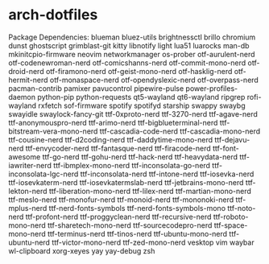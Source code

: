 # arch-dotfiles

Package Dependencies: 
blueman 
bluez-utils
brightnessctl
brillo
chromium
dunst 
ghostscript 
grimblast-git 
kitty 
libnotify 
light 
lua51 
luarocks
man-db 
mkinitcpio-firmware 
neovim 
networkmanager 
os-prober
otf-aurulent-nerd 
otf-codenewroman-nerd 
otf-comicshanns-nerd 
otf-commit-mono-nerd
otf-droid-nerd 
otf-firamono-nerd 
otf-geist-mono-nerd
otf-hasklig-nerd
otf-hermit-nerd
otf-monaspace-nerd
otf-opendyslexic-nerd
otf-overpass-nerd
pacman-contrib
pamixer
pavucontrol
pipewire-pulse
power-profiles-daemon
python-pip
python-requests
qt5-wayland
qt6-wayland
ripgrep
rofi-wayland
rxfetch
sof-firmware
spotify
spotifyd
starship
swappy
swaybg
swayidle
swaylock-fancy-git 
ttf-0xproto-nerd
ttf-3270-nerd
ttf-agave-nerd
ttf-anonymouspro-nerd
ttf-arimo-nerd
ttf-bigblueterminal-nerd
ttf-bitstream-vera-mono-nerd
ttf-cascadia-code-nerd
ttf-cascadia-mono-nerd
ttf-cousine-nerd
ttf-d2coding-nerd
ttf-daddytime-mono-nerd
ttf-dejavu-nerd
ttf-envycoder-nerd
ttf-fantasque-nerd
ttf-firacode-nerd
ttf-font-awesome
ttf-go-nerd
ttf-gohu-nerd
ttf-hack-nerd
ttf-heavydata-nerd
ttf-iawriter-nerd
ttf-ibmplex-mono-nerd
ttf-inconsolata-go-nerd
ttf-inconsolata-lgc-nerd
ttf-inconsolata-nerd
ttf-intone-nerd
ttf-iosevka-nerd
ttf-iosevkaterm-nerd
ttf-iosevkatermslab-nerd
ttf-jetbrains-mono-nerd
ttf-lekton-nerd
ttf-liberation-mono-nerd
ttf-lilex-nerd
ttf-martian-mono-nerd
ttf-meslo-nerd
ttf-monofur-nerd
ttf-monoid-nerd
ttf-mononoki-nerd
ttf-mplus-nerd
ttf-nerd-fonts-symbols
ttf-nerd-fonts-symbols-mono
ttf-noto-nerd
ttf-profont-nerd
ttf-proggyclean-nerd
ttf-recursive-nerd
ttf-roboto-mono-nerd
ttf-sharetech-mono-nerd
ttf-sourcecodepro-nerd
ttf-space-mono-nerd
ttf-terminus-nerd
ttf-tinos-nerd
ttf-ubuntu-mono-nerd
ttf-ubuntu-nerd
ttf-victor-mono-nerd
ttf-zed-mono-nerd
vesktop
vim
waybar
wl-clipboard
xorg-xeyes
yay
yay-debug
zsh

